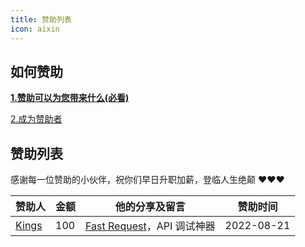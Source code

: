 ```yaml
---
title: 赞助列表
icon: aixin
---
```


## 如何赞助

[**1.赞助可以为您带来什么(必看)**](./sponsor.md#优势)

[2.成为赞助者](./sponsor.md#我要赞助)

## 赞助列表

感谢每一位赞助的小伙伴，祝你们早日升职加薪，登临人生绝颠 ❤️❤️❤️

| 赞助人                                        | 金额 | 他的分享及留言                                        | 赞助时间   |
| --------------------------------------------- | ---- |------------------------------------------------| ---------- |
| [Kings](https://space.bilibili.com/370110042) | 100  | [Fast Request](https://api-buddy.com)，API 调试神器 | 2022-08-21 |
